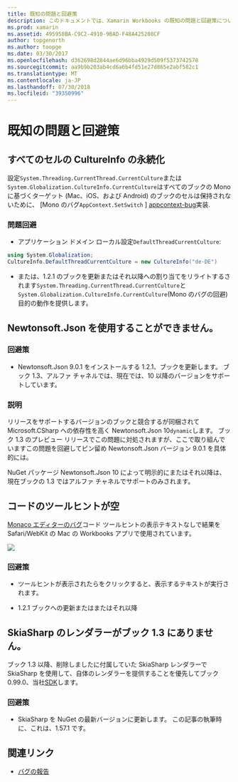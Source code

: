```yaml
---
title: 既知の問題と回避策
description: このドキュメントでは、Xamarin Workbooks の既知の問題と回避策について説明します。 これは、CultureInfo 問題や、JSON の問題について説明します。
ms.prod: xamarin
ms.assetid: 495958BA-C9C2-4910-9BAD-F48A425208CF
author: topgenorth
ms.author: toopge
ms.date: 03/30/2017
ms.openlocfilehash: d362698d2844ae6d96bba4929d509f5373742578
ms.sourcegitcommit: aa9b9b203ab4cd6a6b4fd51e27d865e2abf582c1
ms.translationtype: MT
ms.contentlocale: ja-JP
ms.lasthandoff: 07/30/2018
ms.locfileid: "39350996"
---
```

# <a name="known-issues--workarounds"></a>既知の問題と回避策

## <a name="persistence-of-cultureinfo-across-cells"></a>すべてのセルの CultureInfo の永続化

設定`System.Threading.CurrentThread.CurrentCulture`または`System.Globalization.CultureInfo.CurrentCulture`はすべてのブックの Mono に基づくターゲット (Mac、iOS、および Android) のブックのセルは保持されないために、 [Mono のバグ`AppContext.SetSwitch` ] [ appcontext-bug]実装.

### <a name="workarounds"></a>問題回避

* アプリケーション ドメイン ローカル設定`DefaultThreadCurrentCulture`:
```csharp
using System.Globalization;
CultureInfo.DefaultThreadCurrentCulture = new CultureInfo("de-DE")
```

* または、1.2.1 のブックを更新またはそれ以降への割り当てをリライトするされます`System.Threading.CurrentThread.CurrentCulture`と`System.Globalization.CultureInfo.CurrentCulture`(Mono のバグの回避) 目的の動作を提供します。

## <a name="unable-to-use-newtonsoftjson"></a>Newtonsoft.Json を使用することができません。

### <a name="workaround"></a>回避策

* Newtonsoft.Json 9.0.1 をインストールする 1.2.1、ブックを更新します。
  ブック 1.3、アルファ チャネルでは、現在では、10 以降のバージョンをサポートしています。

### <a name="details"></a>説明

リリースをサポートするバージョンのブックと競合するが同梱されて Microsoft.CSharp への依存性を高く Newtonsoft.Json 10`dynamic`します。 ブック 1.3 のプレビュー リリースでこの問題に対処されますが、ここで取り組んでいますこの問題を回避してピン留め Newtonsoft.Json バージョン 9.0.1 を具体的には。

NuGet パッケージ Newtonsoft.Json 10 によって明示的にまたはそれ以降は、現在ブックの 1.3 ではアルファ チャネルでサポートのみされます。

## <a name="code-tooltips-are-blank"></a>コードのツールヒントが空

[Monaco エディターのバグ][ monaco-bug]コード ツールヒントの表示テキストなしで結果を Safari/WebKit の Mac の Workbooks アプリで使用されています。

![](general-images/monaco-signature-help-bug.png)

### <a name="workaround"></a>回避策

* ツールヒントが表示されたらをクリックすると、表示するテキストが実行されます。

* 1.2.1 ブックへの更新またはまたはそれ以降

[appcontext-bug]: https://bugzilla.xamarin.com/show_bug.cgi?id=54448
[monaco-bug]: https://github.com/Microsoft/monaco-editor/issues/408

## <a name="skiasharp-renderers-are-missing-in-workbooks-13"></a>SkiaSharp のレンダラーがブック 1.3 にありません。

ブック 1.3 以降、削除しましたに付属していた SkiaSharp レンダラーで SkiaSharp を使用して、自体のレンダラーを提供することを優先してブック 0.99.0、当社[SDK](~/tools/workbooks/sdk/index.md)します。

### <a name="workaround"></a>回避策

* SkiaSharp を NuGet の最新バージョンに更新します。 この記事の執筆時に、これは、1.57.1 です。

## <a name="related-links"></a>関連リンク

- [バグの報告](~/tools/workbooks/install.md#reporting-bugs)
